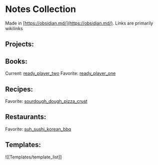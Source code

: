 # Notes Collection
Made in [https://obsidian.md/](https://obsidian.md/). Links are primarily wikilinks

## Projects:

## Books:
Current: [ready_player_two](Media/Books/ready_player_two.md)
Favorite: [ready_player_one](Media/Books/ready_player_one.md)

## Recipes:
Favorite: [sourdough_dough_pizza_crust](Food/Recipes/sourdough_dough_pizza_crust.md)

## Restaurants:
Favorite: [suh_sushi_korean_bbq](Food/Restaurants/suh_sushi_korean_bbq.md)

## Templates:
![[Templates/template_list]]